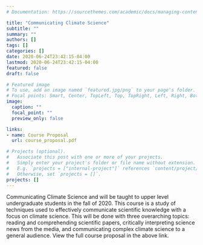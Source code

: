 ```yaml
---
# Documentation: https://sourcethemes.com/academic/docs/managing-content/

title: "Communicating Climate Science"
subtitle: ""
summary: ""
authors: []
tags: []
categories: []
date: 2020-06-24T23:42:15-04:00
lastmod: 2020-06-24T23:42:15-04:00
featured: false
draft: false

# Featured image
# To use, add an image named `featured.jpg/png` to your page's folder.
# Focal points: Smart, Center, TopLeft, Top, TopRight, Left, Right, BottomLeft, Bottom, BottomRight.
image:
  caption: ""
  focal_point: ""
  preview_only: false

links:
- name: Course Proposal
  url: course_proposal.pdf

# Projects (optional).
#   Associate this post with one or more of your projects.
#   Simply enter your project's folder or file name without extension.
#   E.g. `projects = ["internal-project"]` references `content/project/deep-learning/index.md`.
#   Otherwise, set `projects = []`.
projects: []
---
```


Communicating Climate Science and will be taught to upper level undergraduate students in the fall of 2020. This course is a study of techniques used to effectively communicate scientific knowledge with a focus on climate science. This will be done with three overarching topics: reading and comprehending scientific papers, critically interpreting science news from the media, and communicating complex climate science to a general audience. View the full course proposal in the above link.

